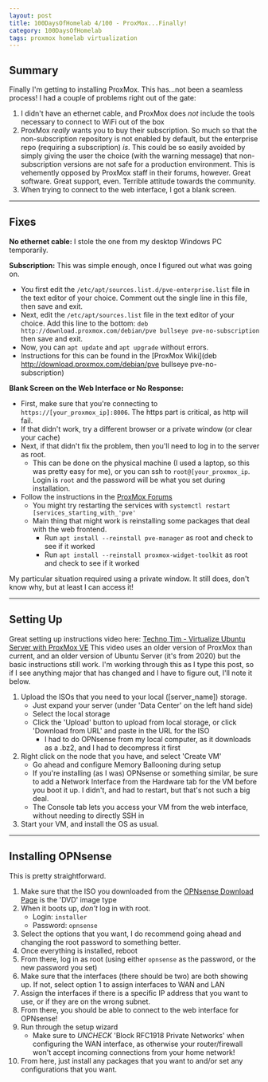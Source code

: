 ```yaml
---
layout: post
title: 100DaysOfHomelab 4/100 - ProxMox...Finally!
category: 100DaysOfHomelab
tags: proxmox homelab virtualization
---
```

## Summary
Finally I'm getting to installing ProxMox. This has...not been a seamless process! I had a couple of problems right out of the gate:
1. I didn't have an ethernet cable, and ProxMox does _not_ include the tools necessary to connect to WiFi out of the box
2. ProxMox _really_ wants you to buy their subscription. So much so that the non-subscription repository is not enabled by default, but the enterprise repo (requiring a subscription) _is_. This could be so easily avoided by simply giving the user the choice (with the warning message) that non-subscription versions are not safe for a production environment. This is vehemently opposed by ProxMox staff in their forums, however. Great software. Great support, even. Terrible attitude towards the community.
3. When trying to connect to the web interface, I got a blank screen.

----

## Fixes
**No ethernet cable:** I stole the one from my desktop Windows PC temporarily.

**Subscription:** This was simple enough, once I figured out what was going on.
* You first edit the `/etc/apt/sources.list.d/pve-enterprise.list` file in the text editor of your choice. Comment out the single line in this file, then save and exit.
* Next, edit the `/etc/apt/sources.list` file in the text editor of your choice. Add this line to the bottom: `deb http://download.proxmox.com/debian/pve bullseye pve-no-subscription` then save and exit.
* Now, you can `apt update` and `apt upgrade` without errors.
* Instructions for this can be found in the [ProxMox Wiki](deb http://download.proxmox.com/debian/pve bullseye pve-no-subscription)

**Blank Screen on the Web Interface or No Response:**
* First, make sure that you're connecting to `https://[your_proxmox_ip]:8006`. The https part is critical, as http will fail.
* If that didn't work, try a different browser or a private window (or clear your cache)
* Next, if that didn't fix the problem, then you'll need to log in to the server as root.
	- This can be done on the physical machine (I used a laptop, so this was pretty easy for me), or you can ssh to `root@[your_proxmox_ip`. Login is `root` and the password will be what you set during installation.
* Follow the instructions in the [ProxMox Forums](https://forum.proxmox.com/threads/blank-web-interface.81356/)
	- You might try restarting the services with `systemctl restart [services_starting_with_'pve'`
	- Main thing that might work is reinstalling some packages that deal with the web frontend.
		+ Run `apt install --reinstall pve-manager` as root and check to see if it worked
		+ Run `apt install --reinstall proxmox-widget-toolkit` as root and check to see if it worked

My particular situation required using a private window. It still does, don't know why, but at least I can access it!

----

## Setting Up
Great setting up instructions video here: [Techno Tim - Virtualize Ubuntu Server with ProxMox VE](https://www.youtube.com/watch?v=YR9SNDD8WB4)
This video uses an older version of ProxMox than current, and an older version of Ubuntu Server (it's from 2020) but the basic instructions still work. I'm working through this as I type this post, so if I see anything major that has changed and I have to figure out, I'll note it below.
1. Upload the ISOs that you need to your local ([server_name]) storage.
	- Just expand your server (under 'Data Center' on the left hand side)
	- Select the local storage
	- Click the 'Upload' button to upload from local storage, or click 'Download from URL' and paste in the URL for the ISO
		+ I had to do OPNsense from my local computer, as it downloads as a .bz2, and I had to decompress it first
2. Right click on the node that you have, and select 'Create VM'
	- Go ahead and configure Memory Ballooning during setup
	- If you're installing (as I was) OPNsense or something similar, be sure to add a Network Interface from the Hardware tab for the VM before you boot it up. I didn't, and had to restart, but that's not such a big deal.
	- The Console tab lets you access your VM from the web interface, without needing to directly SSH in
3. Start your VM, and install the OS as usual.

----

## Installing OPNsense
This is pretty straightforward.
1. Make sure that the ISO you downloaded from the [OPNsense Download Page](https://opnsense.org/download/) is the 'DVD' image type
2. When it boots up, _don't_ log in with root.
	- Login: `installer`
	- Password: `opnsense`
3. Select the options that you want, I do recommend going ahead and changing the root password to something better.
4. Once everything is installed, reboot
5. From there, log in as root (using either `opnsense` as the password, or the new password you set)
6. Make sure that the interfaces (there should be two) are both showing up. If not, select option 1 to assign interfaces to WAN and LAN
7. Assign the interfaces if there is a specific IP address that you want to use, or if they are on the wrong subnet.
8. From there, you should be able to connect to the web interface for OPNsense!
9. Run through the setup wizard 
	- Make sure to _UNCHECK_ 'Block RFC1918 Private Networks' when configuring the WAN interface, as otherwise your router/firewall won't accept incoming connections from your home network!
10. From here, just install any packages that you want to and/or set any configurations that you want.